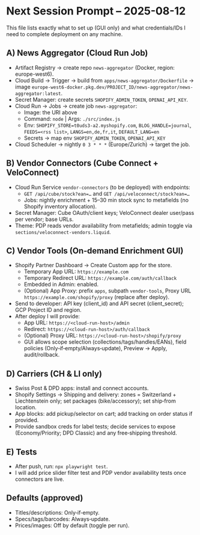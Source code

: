 # Next Session Prompt – 2025-08-12

This file lists exactly what to set up (GUI only) and what credentials/IDs I need to complete deployment on any machine.

## A) News Aggregator (Cloud Run Job)
- Artifact Registry → create repo `news-aggregator` (Docker, region: europe-west6).
- Cloud Build → Trigger → build from `apps/news-aggregator/Dockerfile` → image `europe-west6-docker.pkg.dev/PROJECT_ID/news-aggregator/news-aggregator:latest`.
- Secret Manager: create secrets `SHOPIFY_ADMIN_TOKEN`, `OPENAI_API_KEY`.
- Cloud Run → Jobs → create job `news-aggregator`:
  - Image: the URI above
  - Command: `node`  | Args: `./src/index.js`
  - Env: `SHOPIFY_STORE=t0uds3-a2.myshopify.com`, `BLOG_HANDLE=journal`, `FEEDS=<rss list>`, `LANGS=en,de,fr,it`, `DEFAULT_LANG=en`
  - Secrets → map env `SHOPIFY_ADMIN_TOKEN`, `OPENAI_API_KEY`
- Cloud Scheduler → nightly `0 3 * * *` (Europe/Zurich) → target the job.

## B) Vendor Connectors (Cube Connect + VeloConnect)
- Cloud Run Service `vendor-connectors` (to be deployed) with endpoints:
  - `GET /api/cube/stock?ean=…` and `GET /api/veloconnect/stock?ean=…`
  - Jobs: nightly enrichment + 15–30 min stock sync to metafields (no Shopify inventory allocation).
- Secret Manager: Cube OAuth/client keys; VeloConnect dealer user/pass per vendor; base URLs.
- Theme: PDP reads vendor availability from metafields; admin toggle via `sections/veloconnect-vendors.liquid`.

## C) Vendor Tools (On‑demand Enrichment GUI)
- Shopify Partner Dashboard → Create Custom app for the store.
  - Temporary App URL: `https://example.com`
  - Temporary Redirect URL: `https://example.com/auth/callback`
  - Embedded in Admin: enabled.
  - (Optional) App Proxy: prefix `apps`, subpath `vendor-tools`, Proxy URL `https://example.com/shopify/proxy` (replace after deploy).
- Send to developer: API key (client_id) and API secret (client_secret); GCP Project ID and region.
- After deploy I will provide:
  - App URL: `https://<cloud-run-host>/admin`
  - Redirect: `https://<cloud-run-host>/auth/callback`
  - (Optional) Proxy URL: `https://<cloud-run-host>/shopify/proxy`
  - GUI allows scope selection (collections/tags/handles/EANs), field policies (Only‑if‑empty/Always‑update), Preview → Apply, audit/rollback.

## D) Carriers (CH & LI only)
- Swiss Post & DPD apps: install and connect accounts.
- Shopify Settings → Shipping and delivery: zones = Switzerland + Liechtenstein only; set packages (bike/accessory); set ship‑from location.
- App blocks: add pickup/selector on cart; add tracking on order status if provided.
- Provide sandbox creds for label tests; decide services to expose (Economy/Priority; DPD Classic) and any free‑shipping threshold.

## E) Tests
- After push, run: `npx playwright test`.
- I will add price slider filter test and PDP vendor availability tests once connectors are live.

## Defaults (approved)
- Titles/descriptions: Only‑if‑empty.
- Specs/tags/barcodes: Always‑update.
- Prices/images: Off by default (toggle per run).


